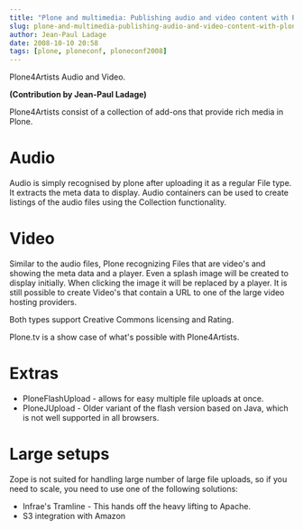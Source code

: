 ```yaml
---
title: "Plone and multimedia: Publishing audio and video content with Plone (Nate Aune)"
slug: plone-and-multimedia-publishing-audio-and-video-content-with-plone-nate-aune
author: Jean-Paul Ladage
date: 2008-10-10 20:58
tags: [plone, ploneconf, ploneconf2008]
---
```


Plone4Artists Audio and Video.

**(Contribution by Jean-Paul Ladage)**

Plone4Artists consist of a collection of add-ons that provide rich
media in Plone.

# Audio

Audio is simply recognised by plone after uploading it as a regular
File type. It extracts the meta data to display. Audio containers can
be used to create listings of the audio files using the Collection
functionality.

# Video

Similar to the audio files, Plone recognizing Files that are video's
and showing the meta data and a player. Even a splash image will be
created to display initially. When clicking the image it will be
replaced by a player. It is still possible to create Video's that
contain a URL to one of the large video hosting providers.

Both types support Creative Commons licensing and Rating.

Plone.tv is a show case of what's possible with Plone4Artists.

# Extras

- PloneFlashUpload - allows for easy multiple file uploads at once.
- PloneJUpload - Older variant of the flash version based on Java,
  which is not well supported in all browsers.

# Large setups

Zope is not suited for handling large number of large file uploads, so
if you need to scale, you need to use one of the following solutions:

- Infrae's Tramline - This hands off the heavy lifting to Apache.
- S3 integration with Amazon
